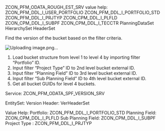 ZCON_PFM_ODATA_ROUGH_EST_SRV
value help:
ZCON_PFM_DDL_I_USER_PORTFOLIO
ZCON_PFM_DDL_I_PORTFOLIO_STD
ZCON_PFM_DDL_I_PRJTYP
ZCON_CPM_DDL_I_PLFLD 
ZCON_CPM_DDL_I_SUBPF
ZCON_CPM_DDL_I_TECCTR
PlanningDataSet
HierarchySet
HeaderSet

Find the version of the bucket based on the filter criteria.

![Uploading image.png…]()
1.	Load bucket structure from level 1 to level 4 by importing filter “Portfolio” ID.
2.	Input filter “Project Type” ID to 2nd level bucket external ID.
3.	Input filter “Planning Field” ID to 3rd level bucket external ID.
4.	Input filter “Sub Planning Field” ID to 4th level bucket external ID.
5.	Get all bucket GUIDs for level 4 buckets.

Service:
ZCON_PFM_ODATA_SPF_VERSION_SRV

EntitySet:
Version Header: VerHeaderSet

Value Help:
Portfolio: ZCON_PFM_DDL_I_PORTFOLIO_STD
Planning Field: ZCON_CPM_DDL_I_PLFLD
Sub Planning Field: ZCON_CPM_DDL_I_SUBPF
Project Type : ZCON_PFM_DDL_I_PRJTYP


